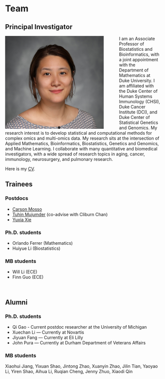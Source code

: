 # Team

## Principal Investigator

<img src="./files/PI-JX.jpg" width="320px" style="float:left; margin-right:50px;">

I am an Associate Professor of Biostatistics and Bioinformatics, with a joint appointment with the Department of Mathematics at Duke University. I am affiliated with the Duke Center of Human Systems Immunology (CHSI),  Duke Cancer Institute (DCI),  and Duke Center of Statistical Genetics and Genomics. My research interest is to develop statistical and computational methods for complex omics and multi-omics data. My research sits at the intersection of Applied Mathematics, Bioinformatics, Biostatistics, Genetics and Genomics, and Machine Learning. I collaborate with many quantitative and biomedical investigators, with a wide spread of research topics in aging, cancer, immunology, neurosurgery, and pulmonary research.

Here is my [CV](./files/CV-JX-2023.pdf).

## Trainees

###  Postdocs
- [Carson Mosso](https://cmosso.github.io/)
- [Tuhin Mujumder](https://sites.google.com/view/tuhinmajumderstat/) (co-advise with Cliburn Chan)
- [Yuxia Xie](https://sites.google.com/view/yuxia-xie/)

### Ph.D. students
- Orlando Ferrer (Mathematics)
- Huiyue Li (Biostatistics)

### MB students
- Will Li (ECE)
- Finn Guo (ECE)

&nbsp;

## Alumni

### Ph.D. students

- Qi Gao - Current postdoc researcher at the University of Michigan
- Xuechan Li  — Currently at Novartis
- Jiyuan Fang  — Currently at Eli Lilly
- John Pura — Currently at Durham Department of Veterans Affairs
 
### MB students

Xiaohui Jiang, Yixuan Shao, Jintong Zhao, Xuanyin Zhao, Jilin Tian, Yaoyao Li, Yiren Shao, Aihua Li, Ruqian Cheng, Jenny Zhuo, Xiaodi Qin  


